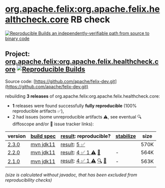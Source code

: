 [org.apache.felix:org.apache.felix.healthcheck.core](https://central.sonatype.com/artifact/org.apache.felix/org.apache.felix.healthcheck.core/versions) RB check
=======

[![Reproducible Builds](https://reproducible-builds.org/images/logos/rb.svg) an independently-verifiable path from source to binary code](https://reproducible-builds.org/)

## Project: [org.apache.felix:org.apache.felix.healthcheck.core](https://central.sonatype.com/artifact/org.apache.felix/org.apache.felix.healthcheck.core/versions) [![Reproducible Builds](https://img.shields.io/endpoint?url=https://raw.githubusercontent.com/jvm-repo-rebuild/reproducible-central/master/content/org/apache/felix/org.apache.felix.healthcheck.core/badge.json)](https://github.com/jvm-repo-rebuild/reproducible-central/blob/master/content/org/apache/felix/org.apache.felix.healthcheck.core/README.md)

Source code: [https://github.com/apache/felix-dev.git](https://github.com/apache/felix-dev.git)

rebuilding **3 releases** of org.apache.felix:org.apache.felix.healthcheck.core:
- **1** releases were found successfully **fully reproducible** (100% reproducible artifacts :white_check_mark:),
- 2 had issues (some unreproducible artifacts :warning:, see eventual :mag: diffoscope and/or :memo: issue tracker links):

| version | [build spec](/BUILDSPEC.md) | [result](https://reproducible-builds.org/docs/jvm/): reproducible? | [stabilize](https://github.com/google/oss-rebuild/blob/main/cmd/stabilize/README.md) | size |
| -- | --------- | ------ | ------ | -- |
| [2.3.0](https://central.sonatype.com/artifact/org.apache.felix/org.apache.felix.healthcheck.core/2.3.0/pom) | [mvn jdk11](org.apache.felix.healthcheck.core-2.3.0.buildspec) | [result](org.apache.felix.healthcheck.core-2.3.0.buildinfo): [5 :white_check_mark: ](org.apache.felix.healthcheck.core-2.3.0.buildcompare) | | 570K |
| [2.2.0](https://central.sonatype.com/artifact/org.apache.felix/org.apache.felix.healthcheck.core/2.2.0/pom) | [mvn jdk11](org.apache.felix.healthcheck.core-2.2.0.buildspec) | [result](org.apache.felix.healthcheck.core-2.2.0.buildinfo): [4 :white_check_mark:  1 :warning:](org.apache.felix.healthcheck.core-2.2.0.buildcompare) [:memo:](https://github.com/apache/felix-dev/pull/234) | - | 564K |
| [2.1.0](https://central.sonatype.com/artifact/org.apache.felix/org.apache.felix.healthcheck.core/2.1.0/pom) | [mvn jdk11](org.apache.felix.healthcheck.core-2.1.0.buildspec) | [result](org.apache.felix.healthcheck.core-2.1.0.buildinfo): [4 :white_check_mark:  1 :warning:](org.apache.felix.healthcheck.core-2.1.0.buildcompare) [:mag:](org.apache.felix.healthcheck.core-2.1.0.diffoscope) [:memo:](https://github.com/apache/felix-dev/pull/234) | - | 563K |

<i>(size is calculated without javadoc, that has been excluded from reproducibility checks)</i>
